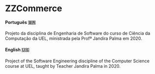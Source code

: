 # ZZCommerce

#### Português :brazil:
Projeto da disciplina de Engenharia de Software do curso de Ciência da Computação da UEL, ministrada pela Profª Jandira Palma em 2020.

#### English :us:
Project of the Software Engineering discipline of the Computer Science course at UEL, taught by Teacher Jandira Palma in 2020.
